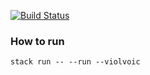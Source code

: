 [![Build Status](http://img.shields.io/travis/dmalikov/dotfiles/master.svg?style=flat-square)](http://travis-ci.org/dmalikov/dotfiles)

### How to run

    stack run -- --run --violvoic
